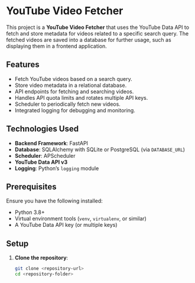 # YouTube Video Fetcher  

This project is a **YouTube Video Fetcher** that uses the YouTube Data API to fetch and store metadata for videos related to a specific search query. The fetched videos are saved into a database for further usage, such as displaying them in a frontend application.  

## Features  

- Fetch YouTube videos based on a search query.  
- Store video metadata in a relational database.  
- API endpoints for fetching and searching videos.  
- Handles API quota limits and rotates multiple API keys.  
- Scheduler to periodically fetch new videos.  
- Integrated logging for debugging and monitoring.  

## Technologies Used  

- **Backend Framework**: FastAPI  
- **Database**: SQLAlchemy with SQLite or PostgreSQL (via `DATABASE_URL`)  
- **Scheduler**: APScheduler  
- **YouTube Data API v3**  
- **Logging**: Python’s `logging` module  

## Prerequisites  

Ensure you have the following installed:  
- Python 3.8+  
- Virtual environment tools (`venv`, `virtualenv`, or similar)  
- A YouTube Data API key (or multiple keys)  

## Setup  

1. **Clone the repository**:  
   ```bash
   git clone <repository-url>
   cd <repository-folder>
